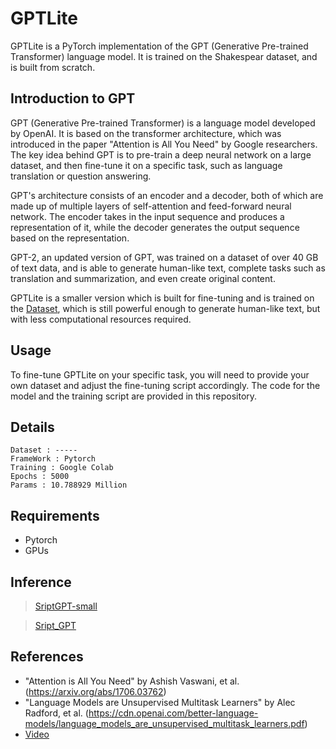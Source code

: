 # GPTLite
GPTLite is a PyTorch implementation of the GPT (Generative Pre-trained Transformer) language model. It is trained on the Shakespear dataset, and is built from scratch.

## Introduction to GPT
GPT (Generative Pre-trained Transformer) is a language model developed by OpenAI. It is based on the transformer architecture, which was introduced in the paper "Attention is All You Need" by Google researchers. The key idea behind GPT is to pre-train a deep neural network on a large dataset, and then fine-tune it on a specific task, such as language translation or question answering.

GPT's architecture consists of an encoder and a decoder, both of which are made up of multiple layers of self-attention and feed-forward neural network. The encoder takes in the input sequence and produces a representation of it, while the decoder generates the output sequence based on the representation.

GPT-2, an updated version of GPT, was trained on a dataset of over 40 GB of text data, and is able to generate human-like text, complete tasks such as translation and summarization, and even create original content.

GPTLite is a smaller version which is built for fine-tuning and is trained on the [Dataset](), which is still powerful enough to generate human-like text, but with less computational resources required.


## Usage
To fine-tune GPTLite on your specific task, you will need to provide your own dataset and adjust the fine-tuning script accordingly. The code for the model and the training script are provided in this repository.

## Details
```
Dataset : -----
FrameWork : Pytorch
Training : Google Colab
Epochs : 5000
Params : 10.788929 Million
```

## Requirements
- Pytorch
- GPUs

## Inference 
> [SriptGPT-small](https://huggingface.co/SRDdev/ScriptGPT-small) 

> [Sript_GPT](https://huggingface.co/SRDdev/Script_GPT) 


## References
- "Attention is All You Need" by Ashish Vaswani, et al. (https://arxiv.org/abs/1706.03762)
- "Language Models are Unsupervised Multitask Learners" by Alec Radford, et al. (https://cdn.openai.com/better-language-models/language_models_are_unsupervised_multitask_learners.pdf)
- [Video](https://youtu.be/kCc8FmEb1nY)
